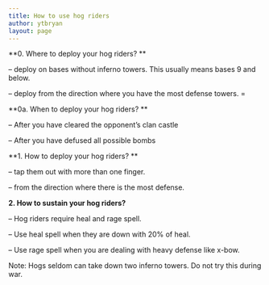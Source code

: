 ```yaml
---
title: How to use hog riders
author: ytbryan
layout: page
---
```

**0. Where to deploy your hog riders? **

&#8211; deploy on bases without inferno towers. This usually means bases 9 and below.

&#8211; deploy from the direction where you have the most defense towers. =

**0a. When to deploy your hog riders? **

&#8211; After you have cleared the opponent&#8217;s clan castle

&#8211; After you have defused all possible bombs

**1. How to deploy your hog riders? **

&#8211; tap them out with more than one finger.

&#8211; from the direction where there is the most defense.

**2. How to sustain your hog riders?**

&#8211; Hog riders require heal and rage spell.

&#8211; Use heal spell when they are down with 20% of heal.

&#8211; Use rage spell when you are dealing with heavy defense like x-bow.

Note: Hogs seldom can take down two inferno towers. Do not try this during war.